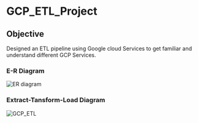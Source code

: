 # GCP_ETL_Project
## Objective
Designed an ETL pipeline using Google cloud Services to get familiar and understand different GCP Services.
### E-R Diagram
![ER diagram](https://github.com/manuneerav/GCP_ETL_Project/assets/59529237/a9e51e2a-e4ac-4399-b90d-0439e5e1792a)
### Extract-Tansform-Load Diagram
![GCP_ETL](https://github.com/manuneerav/GCP_ETL_Project/assets/59529237/f1145c9c-5561-494e-95ce-46d00006909f)



